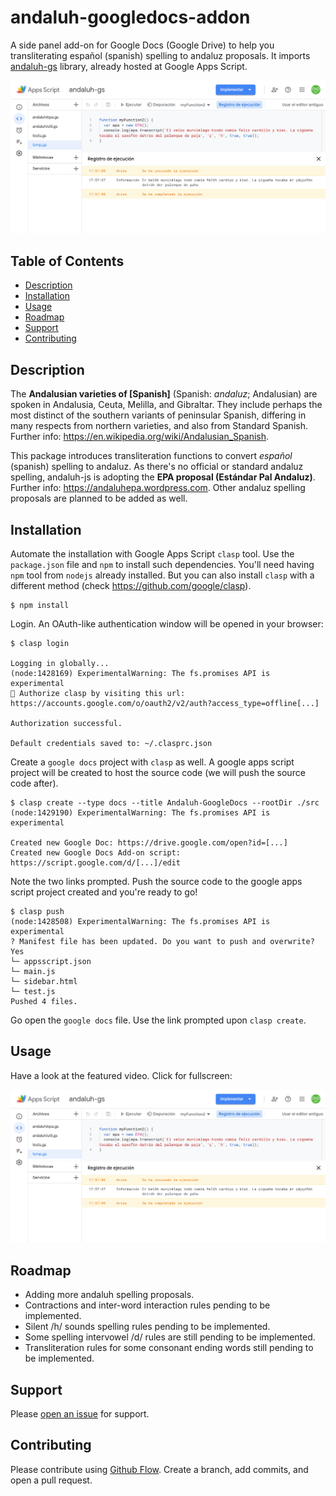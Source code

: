 # andaluh-googledocs-addon

A side panel add-on for Google Docs (Google Drive) to help you transliterating español (spanish) spelling to andaluz proposals. It imports [andaluh-gs](https://github.com/andalugeeks/andaluh-js/tree/google-apps-script) library, already hosted at Google Apps Script.

<img width="800" alt="andaluh-gs about" src="https://github.com/andalugeeks/andaluh-js/raw/google-apps-script/img/andaluh-gs.png?raw=true">

## Table of Contents

- [Description](#description)
- [Installation](#installation)
- [Usage](#usage)
- [Roadmap](#roadmap)
- [Support](#support)
- [Contributing](#contributing)

## Description

The **Andalusian varieties of [Spanish]** (Spanish: *andaluz*; Andalusian) are spoken in Andalusia, Ceuta, Melilla, and Gibraltar. They include perhaps the most distinct of the southern variants of peninsular Spanish, differing in many respects from northern varieties, and also from Standard Spanish. Further info: https://en.wikipedia.org/wiki/Andalusian_Spanish.

This package introduces transliteration functions to convert *español* (spanish) spelling to andaluz. As there's no official or standard andaluz spelling, andaluh-js is adopting the **EPA proposal (Estándar Pal Andaluz)**. Further info: https://andaluhepa.wordpress.com. Other andaluz spelling proposals are planned to be added as well.

## Installation

Automate the installation with Google Apps Script `clasp` tool. Use the `package.json` file and `npm` to install such dependencies. You'll need having `npm` tool from `nodejs` already installed. But you can also install `clasp` with a different method (check https://github.com/google/clasp).

```
$ npm install
```

Login. An OAuth-like authentication window will be opened in your browser:

```
$ clasp login

Logging in globally...
(node:1428169) ExperimentalWarning: The fs.promises API is experimental
🔑 Authorize clasp by visiting this url:
https://accounts.google.com/o/oauth2/v2/auth?access_type=offline[...]

Authorization successful.

Default credentials saved to: ~/.clasprc.json
```

Create a `google docs` project with `clasp` as well. A google apps script project will be created to host the source code (we will push the source code after).

```
$ clasp create --type docs --title Andaluh-GoogleDocs --rootDir ./src
(node:1429190) ExperimentalWarning: The fs.promises API is experimental

Created new Google Doc: https://drive.google.com/open?id=[...]
Created new Google Docs Add-on script: https://script.google.com/d/[...]/edit
```

Note the two links prompted. Push the source code to the google apps script project created and you're ready to go!

```
$ clasp push
(node:1428508) ExperimentalWarning: The fs.promises API is experimental
? Manifest file has been updated. Do you want to push and overwrite? Yes
└─ appsscript.json
└─ main.js
└─ sidebar.html
└─ test.js
Pushed 4 files.
```

Go open the `google docs` file. Use the link prompted upon `clasp create`.

## Usage

Have a look at the featured video. Click for fullscreen:

<a href="https://youtu.be/cqScVjWM1EU"><img width="800" alt="andaluh-gs about" src="https://github.com/andalugeeks/andaluh-js/raw/google-apps-script/img/andaluh-gs.png?raw=true"></a>

## Roadmap

* Adding more andaluh spelling proposals.
* Contractions and inter-word interaction rules pending to be implemented.
* Silent /h/ sounds spelling rules pending to be implemented.
* Some spelling intervowel /d/ rules are still pending to be implemented.
* Transliteration rules for some consonant ending words still pending to be implemented.

## Support

Please [open an issue](https://github.com/andalugeeks/andaluh-googledocs/issues/new) for support.

## Contributing

Please contribute using [Github Flow](https://guides.github.com/introduction/flow/). Create a branch, add commits, and open a pull request.